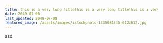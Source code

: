 ```yaml
---
title: this is a very long titlethis is a very long titlethis is a very long title
date: 2049-07-06
last_updated: 2049-07-08
featured_image: /assets/images/istockphoto-1335081545-612x612.jpg
---
```

asd